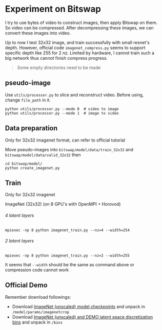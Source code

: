 # Experiment on Bitswap
I try to use bytes of video to construct images, then apply Bitswap on them.
So video can be compressed. After decompressing these images, we can convert these images into video.

Up to now I test 32x32 image, and train successfully with small resnet's depth.
However, official code `imagenet_compress.py` seems to support specific depth like 255 for 2 nz.
Limited by hardware, I cannot train such a big network thus cannot finish compress progress.

> Some empty directories need to be made

## pseudo-image
Use `utils/processor.py` to slice and reconstruct video.
Before using, change `file_path` in it.
```shell
python utils/processor.py --mode 0  # video to image
python utils/processor.py --mode 1  # image to video
```

## Data preparation
Only for 32x32 imagenet format, can refer to official tutorial

Move pseudo-images into `bitswap/model/data/train_32x32` and `bitswap/model/data/valid_32x32`
then
```shell
cd bitswap/model/
python create_imagenet.py 
```

## Train
Only for 32x32 imagenet

ImageNet (32x32) (on 8 GPU's with OpenMPI + Horovod)
###### 4 latent layers
```
mpiexec -np 8 python imagenet_train.py --nz=4 --width=254
```
###### 2 latent layers
```
mpiexec -np 8 python imagenet_train.py --nz=2 --width=255
```
It seems that `--width` should be the same as command above or compression code cannot work

## Official Demo
Remember download followings:
- Download [ImageNet (unscaled) model checkpoints](https://www.dropbox.com/s/cbpnu3cm6fnnsf8/imagenetcrop_checkpoints.zip?dl=1) and unpack in ``/model/params/imagenetcrop``
- Download [ImageNet (unscaled) and DEMO latent space discretization bins](https://www.dropbox.com/s/un7hdj3hwmq1mlt/imagenetcrop_bins.zip?dl=1) and unpack in ``/bins``
